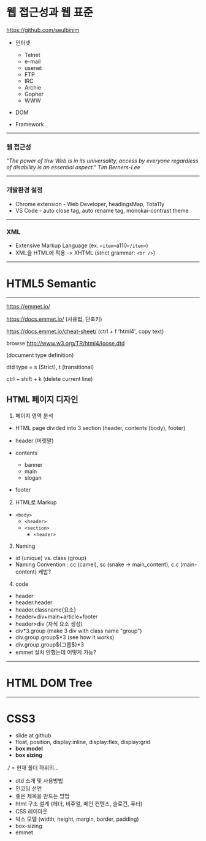# 웹 접근성과 웹 표준

https://github.com/seulbinim

* 인터넷
  - Telnet
  - e-mail
  - usenet
  - FTP
  - IRC
  - Archie
  - Gopher
  - WWW

* DOM
* Framework

---

### 웹 접근성

_"The power of thw Web is in its universality, access by everyone regardless of disability is an essential aspect." Tim Berners-Lee_

---

### 개발환경 설정

* Chrome extension - Web Developer, headingsMap, Tota11y
* VS Code - auto close tag, auto rename tag, monokai-contrast theme

---

### XML

- Extensive Markup Language (ex. `<item>`a110`</item>`)
- XML을 HTML에 적용 -> XHTML (strict grammar: `<br />`)

------

# HTML5 Semantic

---

https://emmet.io/

https://docs.emmet.io/ (사용법, 단축키)

https://docs.emmet.io/cheat-sheet/ (ctrl + f 'html4', copy text)

browse http://www.w3.org/TR/html4/loose.dtd

(document type definition)

dtd type = s (Strict), t (transitional)

ctrl + shift + k (delete current line)



## HTML 페이지 디자인

1. 페이지 영역 분석

* HTML page divided into 3 section (header, contents (body), footer)
* header (머릿말)
* contents
  * banner
  * main
  * slogan

* footer

2. HTML로 Markup

* `<body>`
  * `<header>`
  * `<section>`
    * `<header>`

3. Naming

* id (unique) vs. class (group)
* Naming Convention : cc (camel), sc (snake -> main_content), c.c (main-content) 케밥?

4. code

* header
* header.header
* header.classname{요소}
* header+div+main+article+footer
* header>div (자식 요소 생성)
* div*3.group (make 3 div with class name "group")
* div.group.group$*3 (see how it works)
* div.group.group${그룹$}*3
* emmet 설치 안했는데 어떻게 가능?

---

# HTML DOM Tree

---

# CSS3

* slide at github
* float, position, display:inline, display:flex, display:grid
* **box model**
* **box sizing**

./ = 현재 폴더 하위의...

- dtd 소개 및 사용방법
- 인코딩 선언
- 좋은 제목을 만드는 방법
- html 구조 설계 (헤더, 비주얼, 메인 컨텐츠, 슬로건, 푸터)
- CSS 레이아웃
- 박스 모델 (width, height, margin, border, padding)
- box-sizing
- emmet